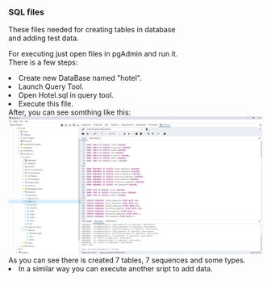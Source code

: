 <h3>SQL files</h3>
<p>These files needed for creating tables in database<br>
and adding test data.
</p>
<p>For executing  just open files in pgAdmin and run it.<br>
There is a few steps: 
<li>Create new DataBase named "hotel".</li>
<li>Launch Query Tool.</li>
<li>Open Hotel.sql in query tool.</li>
<li>Execute this file.</li>
After, you can see somthing like this:<br>
<img src="img/1.png">
As you can see there is created 7 tables, 7 sequences and some types.

<li>In a similar way you can execute another sript to add data.</li>
</p>
